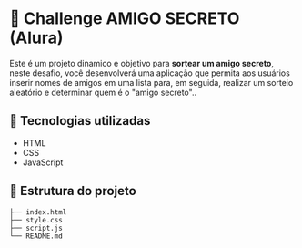 # 🎯 Challenge AMIGO SECRETO (Alura)

Este é um projeto dinamico e objetivo para **sortear um amigo secreto**, neste desafio, você desenvolverá uma aplicação que permita aos usuários inserir nomes de amigos em uma lista para, em seguida, realizar um sorteio aleatório e determinar quem é o "amigo secreto"..

## 🚀 Tecnologias utilizadas

- HTML
- CSS
- JavaScript 

## 📂 Estrutura do projeto

```
├── index.html
├── style.css
├── script.js
└── README.md
```
